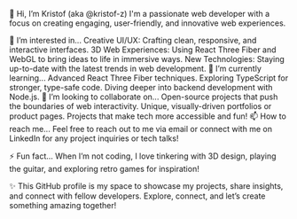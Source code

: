 👋 Hi, I’m Kristof (aka @kristof-z)
I'm a passionate web developer with a focus on creating engaging, user-friendly, and innovative web experiences.

👀 I’m interested in...
Creative UI/UX: Crafting clean, responsive, and interactive interfaces.
3D Web Experiences: Using React Three Fiber and WebGL to bring ideas to life in immersive ways.
New Technologies: Staying up-to-date with the latest trends in web development.
🌱 I’m currently learning...
Advanced React Three Fiber techniques.
Exploring TypeScript for stronger, type-safe code.
Diving deeper into backend development with Node.js.
💞️ I’m looking to collaborate on...
Open-source projects that push the boundaries of web interactivity.
Unique, visually-driven portfolios or product pages.
Projects that make tech more accessible and fun!
📫 How to reach me...
Feel free to reach out to me via email or connect with me on LinkedIn for any project inquiries or tech talks!

⚡ Fun fact...
When I’m not coding, I love tinkering with 3D design, playing the guitar, and exploring retro games for inspiration!

✨ This GitHub profile is my space to showcase my projects, share insights, and connect with fellow developers. Explore, connect, and let’s create something amazing together!
